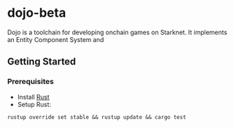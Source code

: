 # dojo-beta

Dojo is a toolchain for developing onchain games on Starknet. It implements an Entity Component System and 

## Getting Started
### Prerequisites
- Install [Rust](https://www.rust-lang.org/tools/install)
- Setup Rust:
```
rustup override set stable && rustup update && cargo test
```

